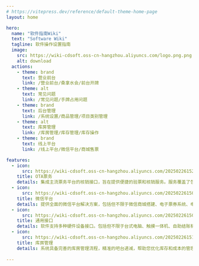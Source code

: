```yaml
---
# https://vitepress.dev/reference/default-theme-home-page
layout: home

hero:
  name: "软件指南Wiki"
  text: "Software Wiki"
  tagline: 软件操作设置指南
  image:
    src: https://wiki-cdsoft.oss-cn-hangzhou.aliyuncs.com/logo.png.png
    alt: download
  actions:
    - theme: brand
      text: 营业前台
      link: /营业前台/桑拿水会/前台开牌
    - theme: alt
      text: 常见问题
      link: /常见问题/手牌占用问题
    - theme: brand
      text: 后台管理
      link: /系统设置/商品管理/项目类别管理
    - theme: alt
      text: 库房管理
      link: /库房管理/库存管理/库存操作
    - theme: brand
      text: 线上平台
      link: /线上平台/微信平台/商城售票

features:
  - icon: 
      src: https://wiki-cdsoft.oss-cn-hangzhou.aliyuncs.com/202502261524582.svg
    title: OTA票务
    details: 集成主流票务平台的核销接口，旨在提供便捷的验票和核销服务。服务覆盖了包括美团、抖音、口碑、票付通、乐活游等在内的众多渠道。
  - icon:
      src: https://wiki-cdsoft.oss-cn-hangzhou.aliyuncs.com/202502261507937.svg
    title: 微信平台
    details: 提供全面的微信平台解决方案，包括但不限于微信商城搭建、电子票券系统、电子会员卡服务、自助点单与结账系统、各类商城营销活动、满减促销活动以及针对性的票务推广服务。
  - icon:
      src: https://wiki-cdsoft.oss-cn-hangzhou.aliyuncs.com/202502261509348.svg
    title: 通用接口
    details: 软件支持多种硬件设备接口。包括但不限于台式电脑、触摸一体机、自助结账机、打印机、各式读卡器、报钟器、闸机以及先进的生物识别技术如人脸识别和指纹识别等。
  - icon:
      src: https://wiki-cdsoft.oss-cn-hangzhou.aliyuncs.com/202502261511053.svg
    title: 库房管理
    details: 系统具备完善的库房管理流程，精准的吧台递减，帮助您优化库存和成本的管理管控！
  
---
```


<script setup>
const downloadFile = () => {
  const link = document.createElement('a');
  link.href = 'http://60.191.14.154:12345/d/SAAS%E8%BD%AF%E4%BB%B6/%E7%A8%8B%E5%BA%8F%E6%9C%8D%E5%8A%A1/%E6%88%90%E5%A4%A7%E8%BD%AF%E4%BB%B6/%E6%88%90%E5%A4%A7%E8%BD%AF%E4%BB%B6-PC%E5%AE%A2%E6%88%B7%E7%AB%AF.exe';
  link.download = '成大软件-PC客户端.exe'; // 指定下载文件名
  link.style.display = 'none';
  document.body.appendChild(link);
  link.click();
  document.body.removeChild(link);
};
</script>

<style>
.hero img {
  cursor: pointer;
}
</style>